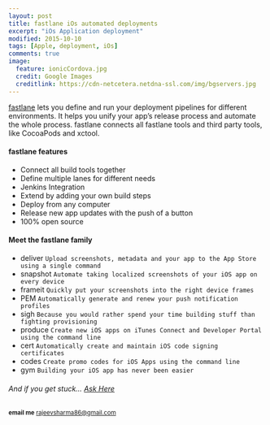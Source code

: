 ```yaml
---
layout: post
title: fastlane iOs automated deployments 
excerpt: "iOs Application deployment"
modified: 2015-10-10
tags: [Apple, deployment, iOs]
comments: true
image:
  feature: ionicCordova.jpg
  credit: Google Images
  creditlink: https://cdn-netcetera.netdna-ssl.com/img/bgservers.jpg
---
```


[fastlane](!https://fastlane.tools/)  lets you define and run your deployment pipelines for different environments. It helps you unify your app’s
release process and automate the whole process. fastlane connects all fastlane tools and third party tools,
like CocoaPods and xctool.

#### fastlane features

  * Connect all build tools together
  * Define multiple lanes for different needs
  * Jenkins Integration
  * Extend by adding your own build steps
  * Deploy from any computer
  * Release new app updates with the push of a button
  * 100% open source

#### Meet the fastlane family


  * deliver 
   `Upload screenshots, metadata and your app to the App Store using a single command`
  * snapshot 
   `Automate taking localized screenshots of your iOS app on every device`
  * frameit
   `Quickly put your screenshots into the right device frames`
  * PEM
   `Automatically generate and renew your push notification profiles`
  * sigh
   `Because you would rather spend your time building stuff than fighting provisioning`
  * produce
   `Create new iOS apps on iTunes Connect and Developer Portal using the command line`
  * cert
   `Automatically create and maintain iOS code signing certificates`
  * codes
   `Create promo codes for iOS Apps using the command line`
  * gym
   `Building your iOS app has never been easier`

######  And if you get stuck… [Ask Here](http://stackoverflow.com/)

<sup> <b>email me</b>  [rajeevsharma86@gmail.com](#myfootnote1)</sup>
